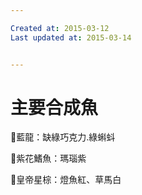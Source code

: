 ```yaml
---

Created at: 2015-03-12
Last updated at: 2015-03-14


---
```


# 主要合成魚


🔹藍龍：缺綠巧克力.綠蝌蚪

🔸紫花鰭魚：瑪瑙紫

🔹皇帝星棕：燈魚紅、草馬白

